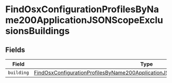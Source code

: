 # FindOsxConfigurationProfilesByName200ApplicationJSONScopeExclusionsBuildings


## Fields

| Field                                                                                                                                                                                                   | Type                                                                                                                                                                                                    | Required                                                                                                                                                                                                | Description                                                                                                                                                                                             |
| ------------------------------------------------------------------------------------------------------------------------------------------------------------------------------------------------------- | ------------------------------------------------------------------------------------------------------------------------------------------------------------------------------------------------------- | ------------------------------------------------------------------------------------------------------------------------------------------------------------------------------------------------------- | ------------------------------------------------------------------------------------------------------------------------------------------------------------------------------------------------------- |
| `building`                                                                                                                                                                                              | [FindOsxConfigurationProfilesByName200ApplicationJSONScopeExclusionsBuildingsBuilding](../../models/operations/findosxconfigurationprofilesbyname200applicationjsonscopeexclusionsbuildingsbuilding.md) | :heavy_minus_sign:                                                                                                                                                                                      | N/A                                                                                                                                                                                                     |